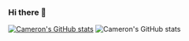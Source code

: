 ### Hi there 👋

<!--
**Cdreitsma/Cdreitsma** is a ✨ _special_ ✨ repository because its `README.md` (this file) appears on your GitHub profile.

Here are some ideas to get you started:

- 🔭 I’m currently working on ...
- 🌱 I’m currently learning ...
- 👯 I’m looking to collaborate on ...
- 🤔 I’m looking for help with ...
- 💬 Ask me about ...
- 📫 How to reach me: ...
- 😄 Pronouns: ...
- ⚡ Fun fact: ...
-->
[![Cameron's GitHub stats](https://github-readme-stats.vercel.app/api?username=Cdreitsma)](https://github.com/anuraghazra/github-readme-stats)
![Cameron's GitHub stats](https://github-readme-stats.vercel.app/api?username=Cdreitsma&show_icons=true&theme=transparent)
